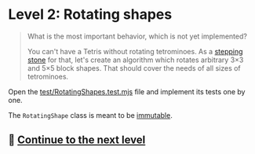 # Level 2: Rotating shapes

> What is the most important behavior, which is not yet implemented?
>
> You can't have a Tetris without rotating tetrominoes. As a [stepping stone](https://www.infoq.com/presentations/responsive-design/)
> for that, let's create an algorithm which rotates arbitrary 3×3 and 5×5 block shapes. That should cover the needs of
> all sizes of tetrominoes.

Open the [test/RotatingShapes.test.mjs](../test/RotatingShapes.test.mjs) file and implement its tests one by one.

The `RotatingShape` class is meant to be [immutable](https://en.wikipedia.org/wiki/Immutable_object).

## 🚀 [Continue to the next level](level-3.md)
